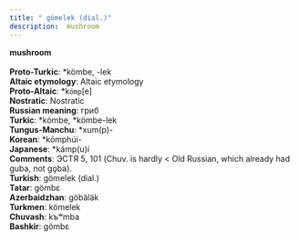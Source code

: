 ```yaml
---
title: " gömelek (dial.)"
description:  mushroom
---
```

<strong> mushroom</strong><br><br>
<strong>Proto-Turkic</strong>:  *kömbe, -lek<br>
<strong>Altaic etymology</strong>:  Altaic etymology<br>
<strong> Proto-Altaic</strong>:  *k`ómp`[e]<br>
<strong>Nostratic</strong>:  Nostratic<br>
<strong>Russian meaning</strong>:  гриб<br>
<strong>Turkic</strong>:  *kömbe, *kömbe-lek<br>
<strong>Tungus-Manchu</strong>:  *xum(p)-<br>
<strong>Korean</strong>:  *kōmphúi-<br>
<strong>Japanese</strong>:  *kámp(u)í<br>
<strong>Comments</strong>:  ЭСТЯ 5, 101 (Chuv. is hardly < Old Russian, which already had guba, not gǫba).<br>
<strong>Turkish</strong>:  gömelek (dial.)<br>
<strong>Tatar</strong>:  gömbɛ<br>
<strong>Azerbaidzhan</strong>:  göbäläk<br>
<strong>Turkmen</strong>:  kömelek<br>
<strong>Chuvash</strong>:  kъʷmba<br>
<strong>Bashkir</strong>:  gömbɛ<br>


